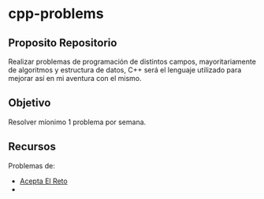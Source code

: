 # cpp-problems

## Proposito Repositorio

<p>
  Realizar problemas de programación de distintos campos, mayoritariamente de algoritmos y estructura de datos, C++ será el lenguaje utilizado para mejorar así en mi aventura con el mismo.
</p>

## Objetivo
<p>
  Resolver míonimo 1 problema por semana. 
</p>

## Recursos

<p>
 Problemas de:
</p>

*  [Acepta El Reto](https://aceptaelreto.com/)
*  



